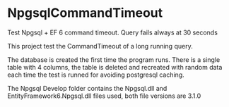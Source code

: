 # NpgsqlCommandTimeout
Test Npgsql + EF 6 command timeout. Query fails always at 30 seconds

This project test the CommandTimeout of a long running query.

The database is created the first time the program runs.
There is a single table with 4 columns, the table is deleted and recreated with random data each time the test is runned
for avoiding postgresql caching.

The Npgsql Develop folder contains the Npgsql.dll and EntityFramework6.Npgsql.dll files used, both file versions are 3.1.0
